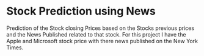 # Stock Prediction using News

Prediction of the Stock closing Prices based on the Stocks previous prices and the News Published related to that stock. For this project I have the Apple and Microsoft stock price with there news published on the New York Times.
